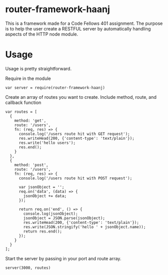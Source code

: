 # router-framework-haanj

This is a framework made for a Code Fellows 401 assignment. The purpose is to help the user create a RESTFUL server by automatically handling aspects of the HTTP node module.

# Usage

Usage is pretty straightforward.

Require in the module
```
var server = require(router-framework-haanj)
```
Create an array of routes you want to create. Include method, route, and callback function
```
var routes = [
  {
    method: 'get',
    route: '/users',
    fn: (req, res) => {
      console.log('/users route hit with GET request');
      res.writeHead(200, {'content-type': 'text/plain'});
      res.write('hello users');
      res.end();
    }
  },
  {
    method: 'post',
    route: '/users',
    fn: (req, res) => {
      console.log('/users route hit with POST request');

      var jsonObject = '';
      req.on('data', (data) => {
        jsonObject += data;
      });

      return req.on('end', () => {
        console.log(jsonObject);
        jsonObject = JSON.parse(jsonObject);
        res.writeHead(200, {'content-type': 'text/plain'});
        res.write(JSON.stringify('hello ' + jsonObject.name));
        return res.end();
      });
    }
  }
];
```
Start the server by passing in your port and route array.
```
server(3000, routes)
```
